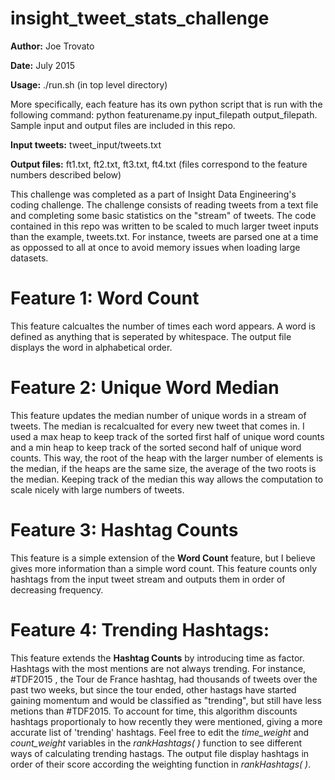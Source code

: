 # insight_tweet_stats_challenge
**Author:** Joe Trovato

**Date:** July 2015

**Usage:** ./run.sh (in top level directory)

More specifically, each feature has its own python script that is run with the following command: python featurename.py input_filepath output_filepath. Sample input and output files are included in this repo.

**Input tweets:** tweet_input/tweets.txt

**Output files:** ft1.txt, ft2.txt, ft3.txt, ft4.txt (files correspond to the feature numbers described below)

This challenge was completed as a part of Insight Data Engineering's coding challenge. The challenge consists of reading tweets from a text file and completing some basic statistics on the "stream" of tweets. The code contained in this repo was written to be scaled to much larger tweet inputs than the example, tweets.txt. For instance, tweets are parsed one at a time as oppossed to all at once to avoid memory issues when loading large datasets.

# Feature 1: Word Count
This feature calcualtes the number of times each word appears. A word is defined as anything that is seperated by whitespace. The output file displays the word in alphabetical order.

# Feature 2: Unique Word Median
This feature updates the median number of unique words in a stream of tweets. The median is recalcualted for every new tweet that comes in. I used a max heap to keep track of the sorted first half of unique word counts and a min heap to keep track of the sorted second half of unique word counts. This way, the root of the heap with the larger number of elements is the median, if the heaps are the same size, the average of the two roots is the median. Keeping track of the median this way allows the computation to scale nicely with large numbers of tweets.

# Feature 3: Hashtag Counts
This feature is a simple extension of the **Word Count** feature, but I believe gives more information than a simple word count. This feature counts only hashtags from the input tweet stream and outputs them in order of decreasing frequency.

# Feature 4: Trending Hashtags:
This feature extends the **Hashtag Counts** by introducing time as factor. Hashtags with the most mentions are not always trending. For instance, #TDF2015 , the Tour de France hashtag, had thousands of tweets over the past two weeks, but since the tour ended, other hastags have started gaining momentum and would be classified as "trending", but still have less metions than #TDF2015. To account for time, this algorithm discounts hashtags proportionaly to how recently they were mentioned, giving a more accurate list of 'trending' hashtags. Feel free to edit the *time_weight* and *count_weight* variables in the *rankHashtags( )* function to see different ways of calculating trending hastags. The output file display hashtags in order of their score according the weighting function in *rankHashtags( )*.
